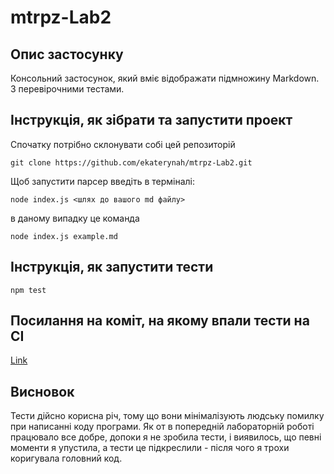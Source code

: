 # mtrpz-Lab2

## Опис застосунку
Консольний застосунок, який вміє відображати підмножину Markdown. З перевірочними тестами.

## Інструкція, як зібрати та запустити проект
Спочатку потрібно склонувати собі цей репозиторій
```
git clone https://github.com/ekaterynah/mtrpz-Lab2.git
```
Щоб запустити парсер введіть в терміналі:
```
node index.js <шлях до вашого md файлу>
```
в даному випадку це команда
```
node index.js example.md
```

## Інструкція, як запустити тести
```
npm test
```

## Посилання на коміт, на якому впали тести на CI
[Link](https://github.com/ekaterynah/mtrpz-Lab2/commit/cda620891aacec8960aa24f9b900ee143a808c6d)

## Висновок
Тести дійсно корисна річ, тому що вони мінімалізують людську помилку при написанні коду програми. Як от в попередній лабораторній роботі працювало все добре, допоки я не зробила тести, і виявилось, що певні моменти я упустила, а тести це підкреслили - після чого я трохи коригувала головний код. 
